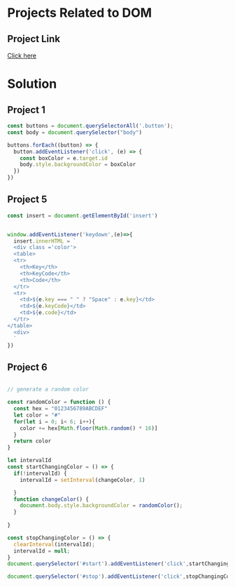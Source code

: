# Projects Related to DOM

## Project Link
[Click here](https://stackblitz.com/edit/dom-project-chaiaurcode?file=index.html)

# Solution 

## Project 1

```javascript
const buttons = document.querySelectorAll('.button');
const body = document.querySelector("body")

buttons.forEach((button) => {
  button.addEventListener('click', (e) => {
    const boxColor = e.target.id
    body.style.backgroundColor = boxColor
  })
})

```
## Project 5

```javascript
const insert = document.getElementById('insert')


window.addEventListener('keydown',(e)=>{
  insert.innerHTML = `
  <div class ='color'>
  <table>
  <tr>
    <th>Key</th>
    <th>KeyCode</th>
    <th>Code</th>
  </tr>
  <tr>
    <td>${e.key === " " ? "Space" : e.key}</td>
    <td>${e.keyCode}</td>
    <td>${e.code}</td>
  </tr>
</table>
  <div>
  `
})
```

## Project 6

```javascript

// generate a random color

const randomColor = function () {
  const hex = "0123456789ABCDEF"
  let color = "#"
  for(let i = 0; i< 6; i++){
    color += hex[Math.floor(Math.random() * 16)]
  }
  return color
}

let intervalId
const startChangingColor = () => {
  if(!intervalId) {
    intervalId = setInterval(changeColor, 1)

  }
  function changeColor() {
    document.body.style.backgroundColor = randomColor();
  }  
    
}

const stopChangingColor = () => {
  clearInterval(intervalId);
  intervalId = null;
}
document.querySelector('#start').addEventListener('click',startChangingColor)

document.querySelector('#stop').addEventListener('click',stopChangingColor)

```
